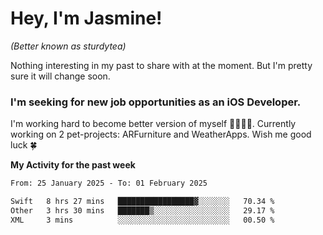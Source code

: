 # Hey, I'm Jasmine!
_(Better known as sturdytea)_

Nothing interesting in my past to share with at the moment. 
But I'm pretty sure it will change soon.

### I'm seeking for new job opportunities as an iOS Developer. 

I'm working hard to become better version of myself 🙇‍♀🏋️‍♀️. 
Currently working on 2 pet-projects: ARFurniture and WeatherApps. 
Wish me good luck 🍀

**My Activity for the past week**

<!--START_SECTION:waka-->

```txt
From: 25 January 2025 - To: 01 February 2025

Swift   8 hrs 27 mins   █████████████████▓░░░░░░░   70.34 %
Other   3 hrs 30 mins   ███████▒░░░░░░░░░░░░░░░░░   29.17 %
XML     3 mins          ░░░░░░░░░░░░░░░░░░░░░░░░░   00.50 %
```

<!--END_SECTION:waka-->
